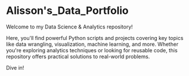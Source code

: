 # Alisson's_Data_Portfolio
Welcome to my Data Science & Analytics repository! 

Here, you'll find powerful Python scripts and projects covering key topics like data wrangling, visualization, machine learning, and more. Whether you're exploring analytics techniques or looking for reusable code, this repository offers practical solutions to real-world problems. 

Dive in!
